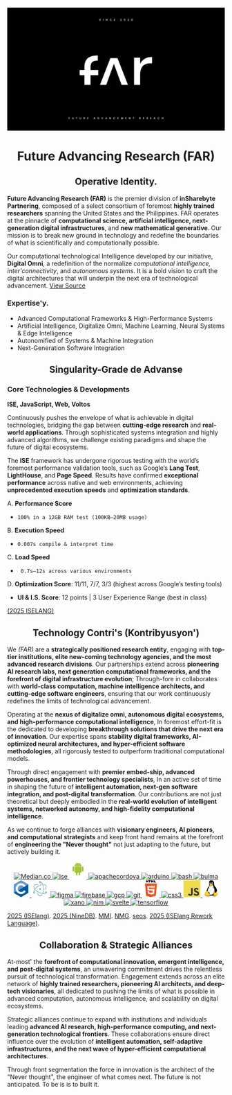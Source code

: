 ![banner](https://github.com/farorg/.github/blob/main/profile/banner.jpg)

<h1 align='center'>
<strong>
Future Advancing Research (FAR)
</strong>
</h1>

<h2 align='center'>
<strong>
Operative Identity.
</strong>
</h2>

**Future Advancing Research (FAR)** is the premier division of **inSharebyte Partnering**, composed of a select consortium of foremost **highly trained researchers** spanning the United States and the Philippines. FAR operates at the pinnacle of **computational science, artificial intelligence, next-generation digital infrastructures**, and **new mathematical generative**. Our mission is to break new ground in technology and redefine the boundaries of what is scientifically and computationally possible.

Our computational technological Intelligence developed by our initiative, **Digital Omni**, a redefinition of the normalize *computational intelligence, inter'connectivity*, and *autonomous systems*. It is a bold vision to craft the digital architectures that will underpin the next era of technological advancement.
[View Source](https://9.web.app/do)

### Expertise'y.

- Advanced Computational Frameworks & High-Performance Systems
- Artificial Intelligence, Digitalize Omni, Machine Learning, Neural Systems & Edge Intelligence
- Autonomified of Systems & Machine Integration
- Next-Generation Software Integration


<h2 align='center'>
<strong>
Singularity-Grade de Advanse
</strong>
</h2>

### Core Technologies & Developments

**ISE, JavaScript, Web, Voltos**

Continuously pushes the envelope of what is achievable in digital technologies, bridging the gap between **cutting-edge research** and **real-world applications**. Through sophisticated systems integration and highly advanced algorithms, we challenge existing paradigms and shape the future of digital ecosystems.

The **ISE** framework has undergone rigorous testing with the world’s foremost performance validation tools, such as Google’s **Lang Test**, **LightHouse**, and **Page Speed**. Results have confirmed **exceptional performance** across native and web environments, achieving **unprecedented execution speeds** and **optimization standards**.

A. **Performance Score**
- ```100% in a 12GB RAM test (100KB–20MB usage)```
  
B. **Execution Speed**
  - ```0.007s compile & interpret time```
    
C. **Load Speed**
  - ``` 0.7s–12s across various environments```

D. **Optimization Score**: 11/11, 7/7, 3/3 (highest across Google’s testing tools)
- **UI & I.S. Score**: 12 points | 3 User Experience Range (best in class)

[(2025 ISELANG)](https://github.com/iselang)

<h2 align='center'>
<strong>
Technology Contri's (Kontribyusyon')
</strong>
</h2>

We _(FAR)_ are a **strategically positioned research entity**, engaging with **top-tier institutions, elite new-coming technology agencies, and the most advanced research divisions**. Our partnerships extend across **pioneering AI research labs, next generation computational frameworks, and the forefront of digital infrastructure evolution**; Through-fore in collaborates with **world-class computation, machine intelligence architects, and cutting-edge software engineers**, ensuring that our work continuously redefines the limits of technological advancement.

Operating at the **nexus of digitalize omni, autonomous digital ecosystems, and high-performance computational intelligence**, In foremost effort-fit is the dedicated to developing **breakthrough solutions that drive the next era of innovation**. Our expertise spans **stability digital frameworks, AI-optimized neural architectures, and hyper-efficient software methodologies**, all rigorously tested to outperform traditional computational models.

Through direct engagement with **premier embed-ship, advanced powerhouses, and frontier technology specialists**, In an active set of time in shaping the future of **intelligent automation, next-gen software integration, and post-digital transformation**. Our contributions are not just theoretical but deeply embodied in the **real-world evolution of intelligent systems, networked autonomy, and high-fidelity computational intelligence**.

As we continue to forge alliances with **visionary engineers, AI pioneers, and computational strategists** and keep front hand remains at the forefront of **engineering the "Never thought"** not just adapting to the future, but actively building it.

<p align="center">
  <a href="https://median.co" target="_blank" rel="noreferrer"> <img src="https://avatars.githubusercontent.com/u/17815717?s=200&v=4" alt="Median.co" width="40" height="40"/> </a>
  <a href="https://ise.web.app" target="_blank" rel="noreferrer"> <img src="https://ise.web.app/icon/1.png" alt="ise" width="40" height="40"/> </a>
  <a href="https://developer.android.com" target="_blank" rel="noreferrer"> <img src="https://raw.githubusercontent.com/devicons/devicon/master/icons/android/android-original-wordmark.svg" alt="android" width="40" height="40"/> </a> <a href="https://cordova.apache.org/" target="_blank" rel="noreferrer"> <img src="https://www.vectorlogo.zone/logos/apache_cordova/apache_cordova-icon.svg" alt="apachecordova" width="40" height="40"/> </a> <a href="https://www.arduino.cc/" target="_blank" rel="noreferrer"> <img src="https://cdn.worldvectorlogo.com/logos/arduino-1.svg" alt="arduino" width="40" height="40"/> </a> <a href="https://www.gnu.org/software/bash/" target="_blank" rel="noreferrer"> <img src="https://www.vectorlogo.zone/logos/gnu_bash/gnu_bash-icon.svg" alt="bash" width="40" height="40"/> </a> <a href="https://bulma.io/" target="_blank" rel="noreferrer"> <img src="https://raw.githubusercontent.com/gilbarbara/logos/804dc257b59e144eaca5bc6ffd16949752c6f789/logos/bulma.svg" alt="bulma" width="40" height="40"/> </a> <a href="https://www.cprogramming.com/" target="_blank" rel="noreferrer"> <img src="https://raw.githubusercontent.com/devicons/devicon/master/icons/c/c-original.svg" alt="c" width="40" height="40"/> </a> <a href="https://www.electronjs.org" target="_blank" rel="noreferrer"> <img src="https://raw.githubusercontent.com/devicons/devicon/master/icons/electron/electron-original.svg" alt="electron" width="40" height="40"/> </a> <a href="https://www.figma.com/" target="_blank" rel="noreferrer"> <img src="https://www.vectorlogo.zone/logos/figma/figma-icon.svg" alt="figma" width="40" height="40"/> </a> <a href="https://firebase.google.com/" target="_blank" rel="noreferrer"> <img src="https://www.vectorlogo.zone/logos/firebase/firebase-icon.svg" alt="firebase" width="40" height="40"/> </a> <a href="https://cloud.google.com" target="_blank" rel="noreferrer"> <img src="https://www.vectorlogo.zone/logos/google_cloud/google_cloud-icon.svg" alt="gcp" width="40" height="40"/> </a> <a href="https://git-scm.com/" target="_blank" rel="noreferrer"> <img src="https://www.vectorlogo.zone/logos/git-scm/git-scm-icon.svg" alt="git" width="40" height="40"/> </a> <a href="https://www.w3.org/html/" target="_blank" rel="noreferrer"> <img src="https://raw.githubusercontent.com/devicons/devicon/master/icons/html5/html5-original-wordmark.svg" alt="html5" width="40" height="40"/> </a> <a href="https://www.w3.org/Style/CSS/Overview.en.html" target="_blank" rel="noreferrer"> <img src="https://upload.wikimedia.org/wikipedia/commons/thumb/d/d5/CSS3_logo_and_wordmark.svg/1452px-CSS3_logo_and_wordmark.svg.png" alt="css3" width="40" height="40"/> </a> <a href="https://developer.mozilla.org/en-US/docs/Web/JavaScript" target="_blank" rel="noreferrer"> <img src="https://raw.githubusercontent.com/devicons/devicon/master/icons/javascript/javascript-original.svg" alt="javascript" width="40" height="40"/> </a> <a href="https://www.linux.org/" target="_blank" rel="noreferrer"> <img src="https://raw.githubusercontent.com/devicons/devicon/master/icons/linux/linux-original.svg" alt="linux" width="40" height="40"/> </a> <a href="https://www.xano.com/" target="_blank" rel="noreferrer"> <img src="https://avatars.githubusercontent.com/u/314787?v=4" alt="xano" width="40" height="40"/> </a> <a href="https://nim-lang.org/" target="_blank" rel="noreferrer"> <img src="https://www.vectorlogo.zone/logos/nim-lang/nim-lang-icon.svg" alt="nim" width="40" height="40"/> </a>  <a href="https://svelte.dev" target="_blank" rel="noreferrer"> <img src="https://upload.wikimedia.org/wikipedia/commons/1/1b/Svelte_Logo.svg" alt="svelte" width="40" height="40"/> </a> <a href="https://www.tensorflow.org" target="_blank" rel="noreferrer"> <img src="https://www.vectorlogo.zone/logos/tensorflow/tensorflow-icon.svg" alt="tensorflow" width="40" height="40"/> </a> </p>

[2025 (ISElang)](https://github.com/iselang). [2025 (NineDB)](https://9.web.app). [MMI](https://9.web.app/mmi). [NMG](https://9.web.app/mmi). [seos](https://9.web.app/seos).
[2025 (ISElang Rework Language)](https://gist.github.com/actwu/b035f2b2eb32a964f18c892a9150645f).

<h2 align='center'>
<strong>
Collaboration & Strategic Alliances
</strong>
</h2>

At-most' the **forefront of computational innovation, emergent intelligence, and post-digital systems**, an unwavering commitment drives the relentless pursuit of technological transformation. Engagement extends across an elite network of **highly trained researchers, pioneering AI architects, and deep-tech visionaries**, all dedicated to pushing the limits of what is possible in advanced computation, autonomous intelligence, and scalability on digital ecosystems.

Strategic alliances continue to expand with institutions and individuals leading **advanced AI research, high-performance computing, and next-generation technological frontiers**. These collaborations ensure direct influence over the evolution of **intelligent automation, self-adaptive infrastructures, and the next wave of hyper-efficient computational architectures**.

Through front segmentation the force in innovation is the architect of the "Never thought", the engineer of what comes next. The future is not anticipated. To be is is to built it.
